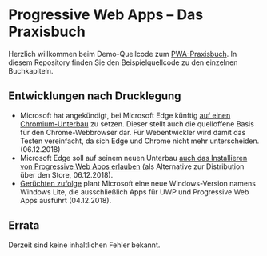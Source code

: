 # Progressive Web Apps – Das Praxisbuch

Herzlich willkommen beim Demo-Quellcode zum [PWA-Praxisbuch](https://www.rheinwerk-verlag.de/progressive-web-apps_4707/). In diesem Repository finden Sie den Beispielquellcode zu den einzelnen Buchkapiteln.

## Entwicklungen nach Drucklegung

* Microsoft hat angekündigt, bei Microsoft Edge künftig [auf einen Chromium-Unterbau](https://blogs.windows.com/windowsexperience/2018/12/06/microsoft-edge-making-the-web-better-through-more-open-source-collaboration/) zu setzen. Dieser stellt auch die quelloffene Basis für den Chrome-Webbrowser dar. Für Webentwickler wird damit das Testen vereinfacht, da sich Edge und Chrome nicht mehr unterscheiden. (06.12.2018)
* Microsoft Edge soll auf seinem neuen Unterbau [auch das Installieren von Progressive Web Apps erlauben](https://www.reddit.com/r/Windows10/comments/a3pt19/microsoft_edge_making_the_web_better_through_more/eb8rhe5/) (als Alternative zur Distribution über den Store, 06.12.2018).
* [Gerüchten zufolge](https://www.howtogeek.com/fyi/microsoft-is-working-on-windows-lite-because-it-cant-stop-beating-dead-horses/) plant Microsoft eine neue Windows-Version namens Windows Lite, die ausschließlich Apps für UWP und Progressive Web Apps ausführt (04.12.2018).

## Errata
Derzeit sind keine inhaltlichen Fehler bekannt.
